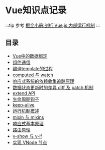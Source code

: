 # Vue知识点记录
:::tip 参考
[掘金小册:剖析 Vue.js 内部运行机制](https://juejin.im/book/5a36661851882538e2259c0f)
:::

## 目录
* [Vue中的数据绑定](./bindData.md)
* [组件通信](./communicate.md)
* [编译template的过程](./compile.md)
* [computed 与 watch](./computed.md)
* [响应式系统的依赖收集追踪原理](./dep.md)
* [数据状态更新时的差异 diff 及 patch 机制](./diff.md)
* [extend API](./extend.md)
* [生命周期钩子](./hook.md)
* [keep-alive](./keep-alive.md)
* [运行机制概述](./mechanism.md)
* [mixin 与 mixins](./mixin.md)
* [响应式基本原理](./responsive.md)
* [路由原理](./routing.md)
* [v-show 与 v-if](./showif.md)
* [实现 VNode 节点](./vnode.md)